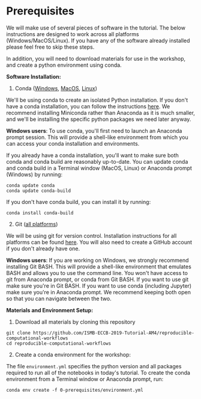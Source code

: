 # Prerequisites

We will make use of several pieces of software in the tutorial. The below instructions are designed to work across all platforms (Windows/MacOS/Linux). If you have any of the software already installed please feel free to skip these steps.

In addition, you will need to download materials for use in the workshop, and create a python environment using conda.

__Software Installation:__

1. Conda ([Windows](https://conda.io/projects/conda/en/latest/user-guide/install/windows.html), [MacOS](https://conda.io/projects/conda/en/latest/user-guide/install/macos.html), [Linux](https://conda.io/projects/conda/en/latest/user-guide/install/linux.html)) 

We'll be using conda to create an isolated Python installation. If you don't have a conda installation, you can follow the instructions [here](https://conda.io/projects/conda/en/latest/user-guide/install/index.html).
We recommend installing Miniconda rather than Anaconda as it is much smaller, and we'll be installing the specific python packages we need later anyway.

__Windows users__: To use conda, you'll first need to launch an Anaconda prompt session. This will provide a shell-like environment from which you can access your conda installation and environments.

If you already have a conda installation, you'll want to make sure both conda and conda build are reasonably up-to-date. You can update conda and conda build in a Terminal window (MacOS, Linux) or Anaconda prompt (Windows) by running:
```
conda update conda
conda update conda-build
```

If you don't have conda build, you can install it by running:
```
conda install conda-build
```

2. Git ([all platforms](https://git-scm.com/book/en/v2/Getting-Started-Installing-Git))

We will be using git for version control. Installation instructions for all platforms can be found [here](https://git-scm.com/book/en/v2/Getting-Started-Installing-Git). You will also need to create a GitHub account if you don't already have one.

__Windows users__: If you are working on Windows, we strongly recommend installing Git BASH. This will provide a shell-like environment that emulates BASH and allows you to use the command line. You won't have access to git from Anaconda prompt, or conda from Git BASH. If you want to use git make sure you're in Git BASH. If you want to use conda (including Jupyter) make sure you're in Anaconda prompt. We recommend keeping both open so that you can navigate between the two.


__Materials and Environment Setup:__

1. Download all materials by cloning this repository
```
git clone https://github.com/ISMB-ECCB-2019-Tutorial-AM4/reproducible-computational-workflows
cd reproducible-computational-workflows
```

2. Create a conda environment for the workshop:

The file `environment.yml` specifies the python version and all packages required to run all of the notebooks in today's tutorial. To create the conda environment from a Terminal window or Anaconda prompt, run:
```
conda env create -f 0-prerequisites/environment.yml
```
